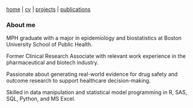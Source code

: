 [home](thyangjes.github.io/) | [cv](https://thyangjes.github.io//files/JessyYang_Resume_Oct2024.pdf) | [projects](https://thyangjes.github.io//projects.html) | [publications](https://thyangjes.github.io//publications.html) 

### About me

MPH graduate with a major in epidemiology and biostatistics at Boston University School of Public Health.

Former Clinical Research Associate with relevant work experience in the pharmaceutical and biotech industry.

Passionate about generating real-world evidence for drug safety and outcome research to support healthcare decision-making. 

Skilled in data manipulation and statistical model programming in R, SAS, SQL, Python, and MS Excel.

